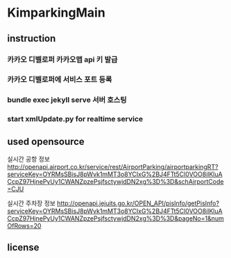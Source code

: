 # KimparkingMain

## instruction
### 카카오 디벨로퍼 카카오맵 api 키 발급
### 카카오 디벨로퍼에 서비스 포트 등록
### bundle exec jekyll serve 서버 호스팅
### start xmlUpdate.py for realtime service

## used opensource
실시간 공항 정보
http://openapi.airport.co.kr/service/rest/AirportParking/airportparkingRT?serviceKey=OYRMsSBisJ8pWvk1mMT3o8YCIxG%2BJ4FTt5Cl0VOO8ilKluACcpZ97HjnePyUy1CWANZpzePsjfsctywjdDN2xg%3D%3D&schAirportCode=CJU

실시간 주차장 정보
http://openapi.jejuits.go.kr/OPEN_API/pisInfo/getPisInfo?serviceKey=OYRMsSBisJ8pWvk1mMT3o8YCIxG%2BJ4FTt5Cl0VOO8ilKluACcpZ97HjnePyUy1CWANZpzePsjfsctywjdDN2xg%3D%3D&pageNo=1&numOfRows=20

## license

